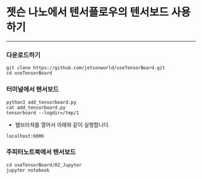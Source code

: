 # 젯슨 나노에서 텐서플로우의 텐서보드 사용하기
***

### 다운로드하기
```
git clone https://github.com/jetsonworld/useTensorBoard.git
cd useTensorBoard
```

### 터미널에서 텐서보드
```
python3 add_tensorboard.py
cat add_tensorboard.py
tensorboard --logdir=/tmp/1
```

 * 웹브라져를 열어서 아래와 같이 실행합니다.
```
localhost:6006
```


### 주피터노트북에서 텐서보드
```
cd useTensorBoard/02_Jupyter
jupyter notebook
```
